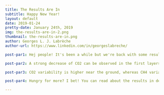 ```yaml
---
title: The Results Are In
subtitle: Happy New Year!
layout: default
date: 2019-01-24
pretty-date: January 24th, 2019
img: the-results-are-in-2.png
thumbnail: the-results-are-in.png
author: Georges L. J. Labrèche
author-url: https://www.linkedin.com/in/georgeslabreche/

post-par1: Hej people! It's been a while but we're back with some results. Rejoice! In general, the concentrations of CO2, CH4, and CO decrease as the altitude increases. The maximum value of CO2 is 405 ppm, for CH4 is approximately 2 ppm, and for CO it is close to 90 ppb. You'll notice a red asterisk on the x-axis of each plot, it's a reference point for concentrations at 1000 hPa (surface) measured at 20 km from the landing site.

post-par2: A strong decrease of CO2 can be observed in the first layers above 6 km. CO2 reaches its highest value of 405 ppm just above the tropopause (162.5 hPa). In the stratosphere, CO2 values are lower since the exchange rate between upper troposphere and lower stratosphere takes several years. The Mixing ratios of CH4 have a small variability in the troposphere. The strong decrease of CH4 in the stratosphere is easy to spot with a value of 1.9 ppm near the tropopause at 162.5 hPa to that of 1.2 ppm at 20 hPa.

post-par3: CO2 variability is higher near the ground, whereas CH4 variability is higher in the mid-to-upper troposphere and in the stratosphere. This is in agreement with the idea that CO2 may have negative and positive anomalies at the surface (associated mainly with vegetation uptake and anthropogenic emissions), whereas CH4 has mostly positive anomalies coming from the surface and negative anomalies coming from the stratosphere.

post-par4: Hungry for more? I bet! You can read about the results in detail in the SED v5.0 under section Section 7.3.6 - Scientic Results (pp. 163-165). All very exciting!

---
```

